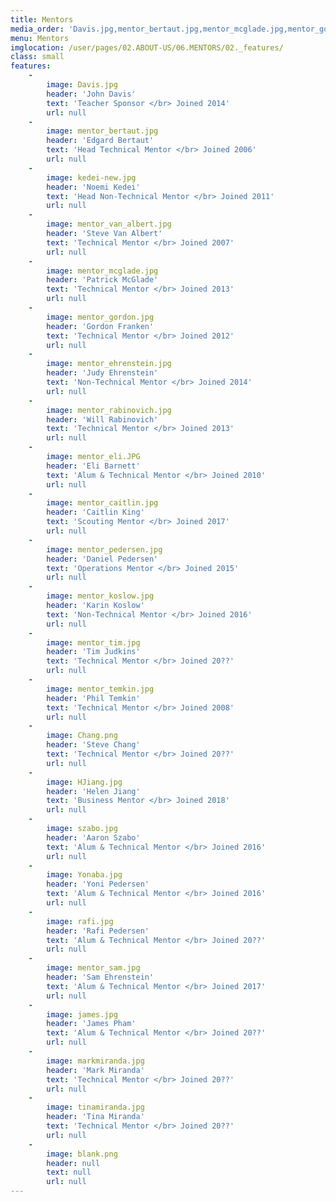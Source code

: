 ```yaml
---
title: Mentors
media_order: 'Davis.jpg,mentor_bertaut.jpg,mentor_mcglade.jpg,mentor_gordon.jpg,mentor_rabinovich.jpg,mentor_eli.JPG,mentor_temkin.jpg,mentor_van_albert.jpg,mentor_ehrenstein.jpg,mentor_caitlin.jpg,mentor_pedersen.jpg,mentor_koslow.jpg,mentor_sam.jpg,mentor_tim.jpg,kedei-new.jpg,szabo.jpg,Chang.png,Yoni.jpeg,Yonaba.jpg,HJiang.jpg,blank.jpg,james.jpg,rafi.jpg,tina.jpg,mark.jpg,mark2.png,tinamiranda.jpg,markmiranda.jpg'
menu: Mentors
imglocation: /user/pages/02.ABOUT-US/06.MENTORS/02._features/
class: small
features:
    -
        image: Davis.jpg
        header: 'John Davis'
        text: 'Teacher Sponsor </br> Joined 2014'
        url: null
    -
        image: mentor_bertaut.jpg
        header: 'Edgard Bertaut'
        text: 'Head Technical Mentor </br> Joined 2006'
        url: null
    -
        image: kedei-new.jpg
        header: 'Noemi Kedei'
        text: 'Head Non-Technical Mentor </br> Joined 2011'
        url: null
    -
        image: mentor_van_albert.jpg
        header: 'Steve Van Albert'
        text: 'Technical Mentor </br> Joined 2007'
        url: null
    -
        image: mentor_mcglade.jpg
        header: 'Patrick McGlade'
        text: 'Technical Mentor </br> Joined 2013'
        url: null
    -
        image: mentor_gordon.jpg
        header: 'Gordon Franken'
        text: 'Technical Mentor </br> Joined 2012'
        url: null
    -
        image: mentor_ehrenstein.jpg
        header: 'Judy Ehrenstein'
        text: 'Non-Technical Mentor </br> Joined 2014'
        url: null
    -
        image: mentor_rabinovich.jpg
        header: 'Will Rabinovich'
        text: 'Technical Mentor </br> Joined 2013'
        url: null
    -
        image: mentor_eli.JPG
        header: 'Eli Barnett'
        text: 'Alum & Technical Mentor </br> Joined 2010'
        url: null
    -
        image: mentor_caitlin.jpg
        header: 'Caitlin King'
        text: 'Scouting Mentor </br> Joined 2017'
        url: null
    -
        image: mentor_pedersen.jpg
        header: 'Daniel Pedersen'
        text: 'Operations Mentor </br> Joined 2015'
        url: null
    -
        image: mentor_koslow.jpg
        header: 'Karin Koslow'
        text: 'Non-Technical Mentor </br> Joined 2016'
        url: null
    -
        image: mentor_tim.jpg
        header: 'Tim Judkins'
        text: 'Technical Mentor </br> Joined 20??'
        url: null
    -
        image: mentor_temkin.jpg
        header: 'Phil Temkin'
        text: 'Technical Mentor </br> Joined 2008'
        url: null
    -
        image: Chang.png
        header: 'Steve Chang'
        text: 'Technical Mentor </br> Joined 20??'
        url: null
    -
        image: HJiang.jpg
        header: 'Helen Jiang'
        text: 'Business Mentor </br> Joined 2018'
        url: null
    -
        image: szabo.jpg
        header: 'Aaron Szabo'
        text: 'Alum & Technical Mentor </br> Joined 2016'
        url: null
    -
        image: Yonaba.jpg
        header: 'Yoni Pedersen'
        text: 'Alum & Technical Mentor </br> Joined 2016'
        url: null
    -
        image: rafi.jpg
        header: 'Rafi Pedersen'
        text: 'Alum & Technical Mentor </br> Joined 20??'
        url: null
    -
        image: mentor_sam.jpg
        header: 'Sam Ehrenstein'
        text: 'Alum & Technical Mentor </br> Joined 2017'
        url: null
    -
        image: james.jpg
        header: 'James Pham'
        text: 'Alum & Technical Mentor </br> Joined 20??'
        url: null
    -
        image: markmiranda.jpg
        header: 'Mark Miranda'
        text: 'Technical Mentor </br> Joined 20??'
        url: null
    -
        image: tinamiranda.jpg
        header: 'Tina Miranda'
        text: 'Technical Mentor </br> Joined 20??'
        url: null
    -
        image: blank.png
        header: null
        text: null
        url: null
---
```


